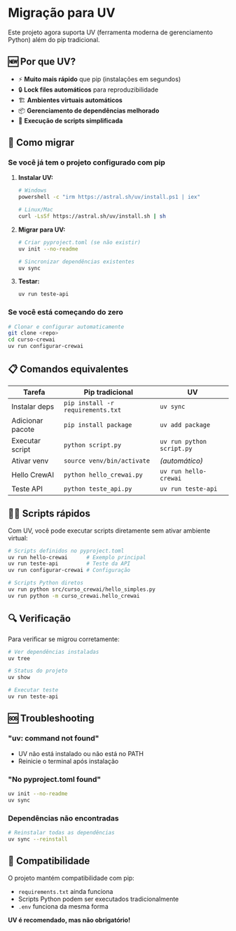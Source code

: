 # Migração para UV

Este projeto agora suporta UV (ferramenta moderna de gerenciamento Python) além do pip tradicional.

## 🆕 Por que UV?

- ⚡ **Muito mais rápido** que pip (instalações em segundos)
- 🔒 **Lock files automáticos** para reproduzibilidade
- 🏗️ **Ambientes virtuais automáticos**
- 📦 **Gerenciamento de dependências melhorado**
- 🚀 **Execução de scripts simplificada**

## 🔄 Como migrar

### Se você já tem o projeto configurado com pip

1. **Instalar UV:**

   ```bash
   # Windows
   powershell -c "irm https://astral.sh/uv/install.ps1 | iex"
   
   # Linux/Mac
   curl -LsSf https://astral.sh/uv/install.sh | sh
   ```

2. **Migrar para UV:**

   ```bash
   # Criar pyproject.toml (se não existir)
   uv init --no-readme
   
   # Sincronizar dependências existentes
   uv sync
   ```

3. **Testar:**

   ```bash
   uv run teste-api
   ```

### Se você está começando do zero

```bash
# Clonar e configurar automaticamente
git clone <repo>
cd curso-crewai
uv run configurar-crewai
```

## 📋 Comandos equivalentes

| Tarefa | Pip tradicional | UV |
|--------|----------------|------|
| Instalar deps | `pip install -r requirements.txt` | `uv sync` |
| Adicionar pacote | `pip install package` | `uv add package` |
| Executar script | `python script.py` | `uv run python script.py` |
| Ativar venv | `source venv/bin/activate` | *(automático)* |
| Hello CrewAI | `python hello_crewai.py` | `uv run hello-crewai` |
| Teste API | `python teste_api.py` | `uv run teste-api` |

## 🏃‍♂️ Scripts rápidos

Com UV, você pode executar scripts diretamente sem ativar ambiente virtual:

```bash
# Scripts definidos no pyproject.toml
uv run hello-crewai      # Exemplo principal
uv run teste-api         # Teste da API  
uv run configurar-crewai # Configuração

# Scripts Python diretos
uv run python src/curso_crewai/hello_simples.py
uv run python -m curso_crewai.hello_crewai
```

## 🔍 Verificação

Para verificar se migrou corretamente:

```bash
# Ver dependências instaladas
uv tree

# Status do projeto
uv show

# Executar teste
uv run teste-api
```

## 🆘 Troubleshooting

### "uv: command not found"

- UV não está instalado ou não está no PATH
- Reinicie o terminal após instalação

### "No pyproject.toml found"

```bash
uv init --no-readme
uv sync
```

### Dependências não encontradas

```bash
# Reinstalar todas as dependências
uv sync --reinstall
```

## 🤝 Compatibilidade

O projeto mantém compatibilidade com pip:

- `requirements.txt` ainda funciona
- Scripts Python podem ser executados tradicionalmente
- `.env` funciona da mesma forma

**UV é recomendado, mas não obrigatório!**

